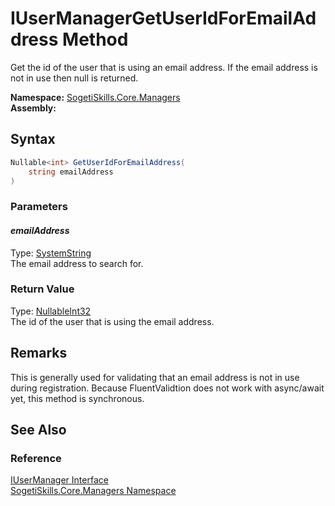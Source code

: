 IUserManagerGetUserIdForEmailAddress Method
===========================================
Get the id of the user that is using an email address. If the email address is not in use then null is returned.

**Namespace:** [SogetiSkills.Core.Managers][1]  
**Assembly:**

Syntax
------

```csharp
Nullable<int> GetUserIdForEmailAddress(
	string emailAddress
)
```

### Parameters

#### *emailAddress*
Type: [SystemString][2]  
The email address to search for.

### Return Value
Type: [Nullable][3][Int32][4]  
The id of the user that is using the email address.

Remarks
-------
 This is generally used for validating that an email address is not in use during registration. Because FluentValidtion does not work with async/await yet, this method is synchronous. 

See Also
--------

### Reference
[IUserManager Interface][5]  
[SogetiSkills.Core.Managers Namespace][1]  

[1]: ../README.md
[2]: http://msdn.microsoft.com/en-us/library/s1wwdcbf
[3]: http://msdn.microsoft.com/en-us/library/b3h38hb0
[4]: http://msdn.microsoft.com/en-us/library/td2s409d
[5]: README.md